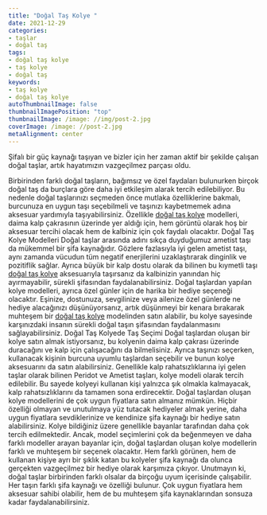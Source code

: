 ```yaml
---
title: "Doğal Taş Kolye "
date: 2021-12-29
categories:
- taşlar
- doğal taş
tags:
- doğal taş kolye
- taş kolye
- doğal taş
keywords:
- taş kolye
- doğal taş kolye
autoThumbnailImage: false
thumbnailImagePosition: "top"
thumbnailImage: /image: //img/post-2.jpg
coverImage: /image: //post-2.jpg
metaAlignment: center
---
```

Şifalı bir güç kaynağı taşıyan ve bizler için her zaman aktif bir şekilde çalışan doğal taşlar, artık hayatımızın vazgeçilmez parçası oldu. 
<!--more-->


Birbirinden farklı doğal taşların, bağımsız ve özel faydaları bulunurken birçok doğal taş da burçlara göre daha iyi etkileşim alarak tercih edilebiliyor. Bu nedenle doğal taşlarınızı seçmeden önce mutlaka özelliklerine bakmalı, burcunuza en uygun taşı seçebilmeli ve taşınızı kaybetmemek adına aksesuar yardımıyla taşıyabilirsiniz. Özellikle [doğal taş kolye](https://www.dogaltaslardukkani.com/dogal-tas-kolye/) modelleri, daima kalp çakrasının üzerinde yer aldığı için, hem görüntü olarak hoş bir aksesuar tercihi olacak hem de kalbiniz için çok faydalı olacaktır.
Doğal Taş Kolye Modelleri
Doğal taşlar arasında adını sıkça duyduğumuz ametist taşı da mükemmel bir şifa kaynağıdır. Gözlere fazlasıyla iyi gelen ametist taşı, aynı zamanda vücudun tüm negatif enerjilerini uzaklaştırarak dinginlik ve pozitiflik sağlar. Ayrıca büyük bir kalp dostu olarak da bilinen bu kıymetli taşı [doğal taş kolye](https://www.dogaltaslardukkani.com/dogal-tas-kolye/) aksesuarıyla taşırsanız da kalbinizin yanından hiç ayırmayabilir, sürekli şifasından faydalanabilirsiniz.
Doğal taşlardan yapılan kolye modelleri, ayrıca özel günler için de harika bir hediye seçeneği olacaktır. Eşinize, dostunuza, sevgilinize veya ailenize özel günlerde ne hediye alacağınızı düşünüyorsanız, artık düşünmeyi bir kenara bırakarak muhteşem bir [doğal taş kolye](https://www.dogaltaslardukkani.com/dogal-tas-kolye/) modelinden satın alabilir, bu kolye sayesinde karşınızdaki insanın sürekli doğal taşın şifasından faydalanmasını sağlayabilirsiniz.
Doğal Taş Kolyede Taş Seçimi
Doğal taşlardan oluşan bir kolye satın almak istiyorsanız, bu kolyenin daima kalp çakrası üzerinde duracağını ve kalp için çalışacağını da bilmelisiniz. Ayrıca taşınızı seçerken, kullanacak kişinin burcuna uyumlu taşlardan seçebilir ve bunun kolye aksesuarını da satın alabilirsiniz. Genellikle kalp rahatsızlıklarına iyi gelen taşlar olarak bilinen Peridot ve Ametist taşları, kolye modeli olarak tercih edilebilir. Bu sayede kolyeyi kullanan kişi yalnızca şık olmakla kalmayacak, kalp rahatsızlıklarını da tamamen sona erdirecektir.
Doğal taşlardan oluşan kolye modellerini de çok uygun fiyatlara satın almanız mümkün. Hiçbir özelliği olmayan ve unutulmaya yüz tutacak hediyeler almak yerine, daha uygun fiyatlara sevdiklerinize ve kendinize şifa kaynağı bir hediye satın alabilirsiniz. Kolye bildiğiniz üzere genellikle bayanlar tarafından daha çok tercih edilmektedir. Ancak, model seçimlerini çok da beğenmeyen ve daha farklı modeller arayan bayanlar için, doğal taşlardan oluşan kolye modellerin farklı ve muhteşem bir seçenek olacaktır. Hem farklı görünen, hem de kullanan kişiye ayrı bir şıklık katan bu kolyeler şifa kaynağı da olunca gerçekten vazgeçilmez bir hediye olarak karşımıza çıkıyor.
Unutmayın ki, doğal taşlar birbirinden farklı olsalar da birçoğu uyum içerisinde çalışabilir. Her taşın farklı şifa kaynağı ve özelliği bulunur. Çok uygun fiyatlara hem aksesuar sahibi olabilir, hem de bu muhteşem şifa kaynaklarından sonsuza kadar faydalanabilirsiniz.
